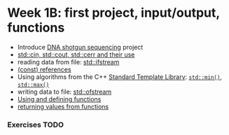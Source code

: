 # Week 1B: first project, input/output, functions

- Introduce [DNA shotgun sequencing](https://github.com/KCL-BMEIS/OOP_coursework/tree/main/DNA_shotgun_sequencing) project
- [std::cin, std::cout, std::cerr and their use](https://www.tutorialspoint.com/what-are-cin-cout-and-cerr-streams-in-cplusplus)
- reading data from file: [std::ifstream](https://cplusplus.com/doc/tutorial/files/)
- [(const) references](https://www.geeksforgeeks.org/references-in-cpp/)
- Using algorithms from the C++ [Standard Template Library](https://www.geeksforgeeks.org/the-c-standard-template-library-stl/): [`std::min()`](https://en.cppreference.com/w/cpp/algorithm/min), [`std::max()`](https://en.cppreference.com/w/cpp/algorithm/max)
- writing data to file: [std::ofstream](https://cplusplus.com/doc/tutorial/files)
- [Using and defining functions](https://www.geeksforgeeks.org/functions-in-cpp/)
- [returning values from functions](https://www.geeksforgeeks.org/return-statement-in-cpp-with-examples/)

### Exercises **TODO**

